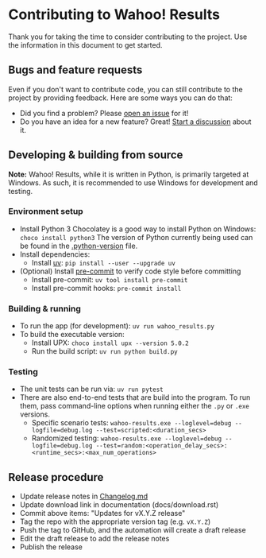 # Contributing to Wahoo! Results

Thank you for taking the time to consider contributing to the project. Use the
information in this document to get started.

## Bugs and feature requests

Even if you don't want to contribute code, you can still contribute to the
project by providing feedback. Here are some ways you can do that:

- Did you find a problem? Please [open an
  issue](https://github.com/JohnStrunk/wahoo-results/issues/new?labels=bug) for
  it!
- Do you have an idea for a new feature? Great! [Start a
  discussion](https://github.com/JohnStrunk/wahoo-results/discussions/new?category=ideas-feature-requests)
  about it.

## Developing & building from source

**Note:** Wahoo! Results, while it is written in Python, is primarily targeted
at Windows. As such, it is recommended to use Windows for development and
testing.

### Environment setup

- Install Python 3
  Chocolatey is a good way to install Python on Windows:
  `choco install python3`
  The version of Python currently being used can be found in the
  [.python-version](.python-version) file.
- Install dependencies:
  - Install [uv](https://docs.astral.sh/uv/): `pip install --user --upgrade uv`
- (Optional) Install [pre-commit](https://pre-commit.com) to verify code style
  before committing
  - Install pre-commit: `uv tool install pre-commit`
  - Install pre-commit hooks: `pre-commit install`

### Building & running

- To run the app (for development): `uv run wahoo_results.py`
- To build the executable version:
  - Install UPX: `choco install upx --version 5.0.2`
  - Run the build script: `uv run python build.py`

### Testing

- The unit tests can be run via: `uv run pytest`
- There are also end-to-end tests that are build into the program. To run them,
  pass command-line options when running either the `.py` or `.exe` versions.
  - Specific scenario tests: `wahoo-results.exe --loglevel=debug
    --logfile=debug.log --test=scripted:<duration_secs>`
  - Randomized testing: `wahoo-results.exe --loglevel=debug --logfile=debug.log
    --test=random:<operation_delay_secs>:<runtime_secs>:<max_num_operations>`

## Release procedure

- Update release notes in [Changelog.md](Changelog.md)
- Update download link in documentation (docs/download.rst)
- Commit above items: "Updates for vX.Y.Z release"
- Tag the repo with the appropriate version tag (e.g. `vX.Y.Z`)
- Push the tag to GitHub, and the automation will create a draft release
- Edit the draft release to add the release notes
- Publish the release
